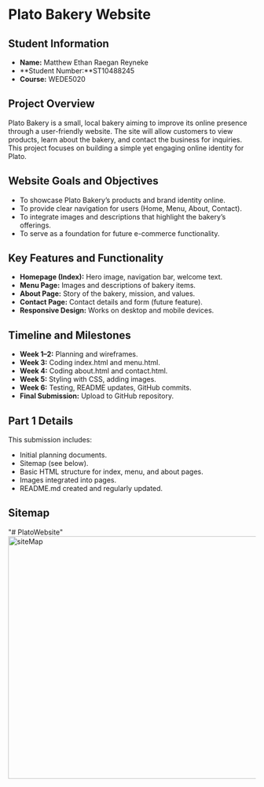# Plato Bakery Website

## Student Information
- **Name:** Matthew Ethan Raegan Reyneke
- **Student Number:**ST10488245
- **Course:** WEDE5020

## Project Overview
Plato Bakery is a small, local bakery aiming to improve its online presence through a user-friendly website. The site will allow customers to view products, learn about the bakery, and contact the business for inquiries. This project focuses on building a simple yet engaging online identity for Plato.

## Website Goals and Objectives
- To showcase Plato Bakery’s products and brand identity online.
- To provide clear navigation for users (Home, Menu, About, Contact).
- To integrate images and descriptions that highlight the bakery’s offerings.
- To serve as a foundation for future e-commerce functionality.

## Key Features and Functionality
- **Homepage (Index):** Hero image, navigation bar, welcome text.
- **Menu Page:** Images and descriptions of bakery items.
- **About Page:** Story of the bakery, mission, and values.
- **Contact Page:** Contact details and form (future feature).
- **Responsive Design:** Works on desktop and mobile devices.

## Timeline and Milestones
- **Week 1–2:** Planning and wireframes.
- **Week 3:** Coding index.html and menu.html.
- **Week 4:** Coding about.html and contact.html.
- **Week 5:** Styling with CSS, adding images.
- **Week 6:** Testing, README updates, GitHub commits.
- **Final Submission:** Upload to GitHub repository.

## Part 1 Details
This submission includes:
- Initial planning documents.
- Sitemap (see below).
- Basic HTML structure for index, menu, and about pages.
- Images integrated into pages.
- README.md created and regularly updated.

## Sitemap
"# PlatoWebsite" 
<img width="924" height="493" alt="siteMap" src="https://github.com/user-attachments/assets/4bef16b2-b8b4-4202-9715-6ab96bda9c5c" />
